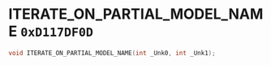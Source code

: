 # ITERATE_ON_PARTIAL_MODEL_NAME `0xD117DF0D`

```cpp
void ITERATE_ON_PARTIAL_MODEL_NAME(int _Unk0, int _Unk1);
```